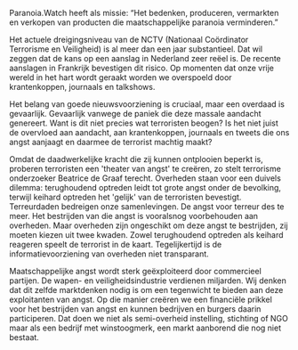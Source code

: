 
Paranoia.Watch heeft als missie: “Het bedenken, produceren, vermarkten en verkopen van producten die maatschappelijke paranoia verminderen.”

Het actuele dreigingsniveau van de NCTV (Nationaal Coördinator Terrorisme en Veiligheid) is al meer dan een jaar substantieel. Dat wil zeggen dat de kans op een aanslag in Nederland zeer reëel is. De recente aanslagen in Frankrijk bevestigen dit risico. Op momenten dat onze vrije wereld in het hart wordt geraakt worden we overspoeld door krantenkoppen, journaals en talkshows.

Het belang van goede nieuwsvoorziening is cruciaal, maar een overdaad is gevaarlijk. Gevaarlijk vanwege de paniek die deze massale aandacht genereert. Want is dit niet precies wat terroristen beogen? Is het niet juist de overvloed aan aandacht, aan krantenkoppen, journaals en tweets die ons angst aanjaagt en daarmee de terrorist machtig maakt?

Omdat de daadwerkelijke kracht die zij kunnen ontplooien beperkt is, proberen terroristen een 'theater van angst' te creëren, zo stelt terrorisme onderzoeker Beatrice de Graaf terecht. Overheden staan voor een duivels dilemma: terughoudend optreden leidt tot grote angst onder de bevolking, terwijl keihard optreden het 'gelijk' van de terroristen bevestigt. Terreurdaden bedreigen onze samenlevingen. De angst voor terreur des te meer. Het bestrijden van die angst is vooralsnog voorbehouden aan overheden. Maar overheden zijn ongeschikt om deze angst te bestrijden, zij moeten kiezen uit twee kwaden. Zowel terughoudend optreden als keihard reageren speelt de terrorist in de kaart. Tegelijkertijd is de informatievoorziening van overheden niet transparant.

Maatschappelijke angst wordt sterk geëxploiteerd door commercieel partijen. De wapen- en veiligheidsindustrie verdienen miljarden. Wij denken dat dit zelfde marktdenken nodig  is om een tegenwicht te bieden aan deze exploitanten van angst. Op die manier creëren we een financiële prikkel voor het bestrijden van angst en kunnen bedrijven en burgers daarin participeren. Dat doen we niet als semi-overheid instelling, stichting of NGO maar als een bedrijf met winstoogmerk, een markt aanborend die nog niet bestaat.
